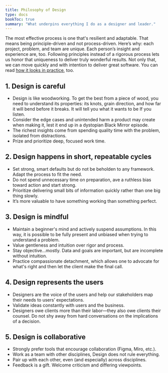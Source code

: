 ```yaml
---
title: Philosophy of Design
type: docs
bookToc: true
summary: "What underpins everything I do as a designer and leader."
---
```


The most effective process is one that's resilient and adaptable. That means being principle-driven and not process-driven. Here’s why: each project, problem, and team are unique. Each person’s insight and experience are, too. Following principles instead of a rigorous process lets us honor that uniqueness to deliver truly wonderful results. Not only that, we can move quickly and with intention to deliver great software. You can read [how it looks in practice](/design-process), too.

## 1. Design is careful

- Design is like woodworking. To get the best from a piece of wood, you need to understand its properties: its knots, grain direction, and how far it will bend before it breaks. It will tell you what it wants to be If you listen.
- Consider the edge cases and unintended harm a product may create when making it, lest it end up in a dystopian Black Mirror episode.
- The richest insights come from spending quality time with the problem, isolated from distractions.
- Prize and prioritize deep, focused work time.

## 2. Design happens in short, repeatable cycles

- Set strong, smart defaults but do not be beholden to any framework. Adapt the process to fit the need.
- Do not spend unnecessary time on preparation, ave a ruthless bias toward action and start strong.
- Prioritize delivering small bits of information quickly rather than one big thing slowly.
- It’s more valuable to have something working than something perfect.

## 3. Design is mindful

- Maintain a beginner's mind and actively suspend assumptions. In this way, it is possible to be fully present and unbiased when trying to understand a problem.
- Value gentleness and intuition over rigor and process.
- Stay objective…mostly. Data and goals are important, but are incomplete without intuition.
- Practice compassionate detachment, which allows one to advocate for what's right and then let the client make the final call.

## 4. Design represents the users

- Designers are the voice of the users and help our stakeholders map their needs to users’ expectations.
- Validate ideas constantly with users and the business.
- Designers owe clients more than their labor—they also owe clients their counsel. Do not shy away from hard conversations on the implications of a decision.

## 5. Design is collaborative

- Strongly prefer tools that encourage collaboration (Figma, Miro, etc.).
- Work as a team with other disciplines, Design does not rule everything.
- Pair up with each other, even (and especially) across disciplines.
- Feedback is a gift. Welcome criticism and differing viewpoints.